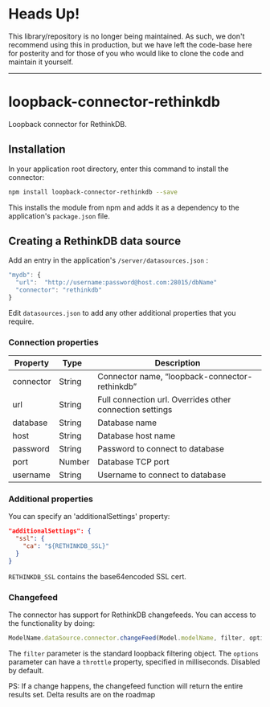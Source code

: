 # Heads Up! 

This library/repository is no longer being maintained. As such, we don't recommend using this in production, but we have left the code-base here for posterity and for those of you who would like to clone the code and maintain it yourself. 


---


# loopback-connector-rethinkdb

Loopback connector for RethinkDB.

## Installation

In your application root directory, enter this command to install the connector:

```sh
npm install loopback-connector-rethinkdb --save
```

This installs the module from npm and adds it as a dependency to the application's `package.json` file.

## Creating a RethinkDB data source

Add an entry in the application's `/server/datasources.json` :

```javascript
"mydb": {
  "url":  "http://username:password@host.com:28015/dbName"
  "connector": "rethinkdb"  
}
```

Edit `datasources.json` to add any other additional properties that you require.

### Connection properties

| Property | Type&nbsp;&nbsp; | Description |
| --- | --- | --- |
| connector | String | Connector name, “loopback-connector-rethinkdb”|
| url | String | Full connection url. Overrides other connection settings |
| database | String | Database name |
| host | String | Database host name |
| password | String | Password to connect to database |
| port | Number | Database TCP port |
| username | String | Username to connect to database |

### Additional properties

You can specify an 'additionalSettings' property: 
```json
"additionalSettings": {
  "ssl": {
    "ca": "${RETHINKDB_SSL}"
  }
}
``````
`RETHINKDB_SSL` contains the base64encoded SSL cert.


### Changefeed
The connector has support for RethinkDB changefeeds.
You can access to the functionality by doing:
```javascript
ModelName.dataSource.connector.changeFeed(Model.modelName, filter, options);
```
The `filter` parameter is the standard loopback filtering object.
The `options` parameter can have a `throttle` property, specified in milliseconds. Disabled by default.


PS: If a change happens, the changefeed function will return the entire results set.
Delta results are on the roadmap
